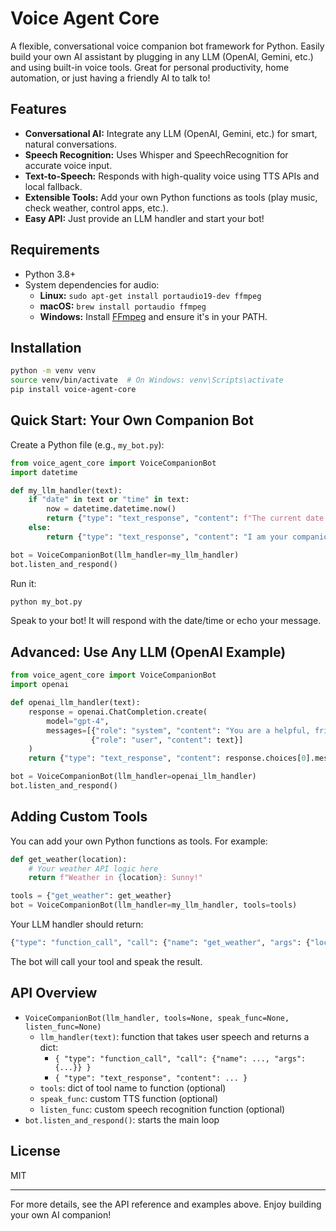 # Voice Agent Core

A flexible, conversational voice companion bot framework for Python. Easily build your own AI assistant by plugging in any LLM (OpenAI, Gemini, etc.) and using built-in voice tools. Great for personal productivity, home automation, or just having a friendly AI to talk to!

## Features
- **Conversational AI:** Integrate any LLM (OpenAI, Gemini, etc.) for smart, natural conversations.
- **Speech Recognition:** Uses Whisper and SpeechRecognition for accurate voice input.
- **Text-to-Speech:** Responds with high-quality voice using TTS APIs and local fallback.
- **Extensible Tools:** Add your own Python functions as tools (play music, check weather, control apps, etc.).
- **Easy API:** Just provide an LLM handler and start your bot!

## Requirements
- Python 3.8+
- System dependencies for audio:
  - **Linux:** `sudo apt-get install portaudio19-dev ffmpeg`
  - **macOS:** `brew install portaudio ffmpeg`
  - **Windows:** Install [FFmpeg](https://www.geeksforgeeks.org/how-to-install-ffmpeg-on-windows/) and ensure it's in your PATH.

## Installation
```bash
python -m venv venv
source venv/bin/activate  # On Windows: venv\Scripts\activate
pip install voice-agent-core
```

## Quick Start: Your Own Companion Bot
Create a Python file (e.g., `my_bot.py`):
```python
from voice_agent_core import VoiceCompanionBot
import datetime

def my_llm_handler(text):
    if "date" in text or "time" in text:
        now = datetime.datetime.now()
        return {"type": "text_response", "content": f"The current date and time is: {now}"}
    else:
        return {"type": "text_response", "content": "I am your companion bot! You said: " + text}

bot = VoiceCompanionBot(llm_handler=my_llm_handler)
bot.listen_and_respond()
```
Run it:
```bash
python my_bot.py
```
Speak to your bot! It will respond with the date/time or echo your message.

## Advanced: Use Any LLM (OpenAI Example)
```python
from voice_agent_core import VoiceCompanionBot
import openai

def openai_llm_handler(text):
    response = openai.ChatCompletion.create(
        model="gpt-4",
        messages=[{"role": "system", "content": "You are a helpful, friendly voice companion."},
                  {"role": "user", "content": text}]
    )
    return {"type": "text_response", "content": response.choices[0].message['content']}

bot = VoiceCompanionBot(llm_handler=openai_llm_handler)
bot.listen_and_respond()
```

## Adding Custom Tools
You can add your own Python functions as tools. For example:
```python
def get_weather(location):
    # Your weather API logic here
    return f"Weather in {location}: Sunny!"

tools = {"get_weather": get_weather}
bot = VoiceCompanionBot(llm_handler=my_llm_handler, tools=tools)
```
Your LLM handler should return:
```python
{"type": "function_call", "call": {"name": "get_weather", "args": {"location": "London"}}}
```
The bot will call your tool and speak the result.

## API Overview
- `VoiceCompanionBot(llm_handler, tools=None, speak_func=None, listen_func=None)`
  - `llm_handler(text)`: function that takes user speech and returns a dict:
    - `{ "type": "function_call", "call": {"name": ..., "args": {...}} }`
    - `{ "type": "text_response", "content": ... }`
  - `tools`: dict of tool name to function (optional)
  - `speak_func`: custom TTS function (optional)
  - `listen_func`: custom speech recognition function (optional)
- `bot.listen_and_respond()`: starts the main loop


## License
MIT

---
For more details, see the API reference and examples above. Enjoy building your own AI companion!



